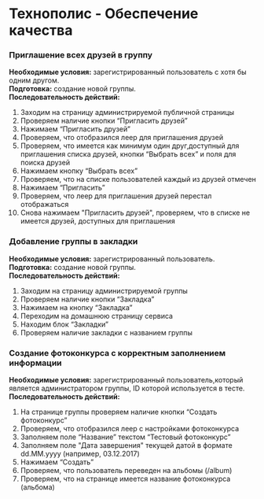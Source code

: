 # Технополис - Обеспечение качества  

### Приглашение всех друзей в группу  

**Необходимые условия:** зарегистрированный пользователь с хотя бы одним другом.  
**Подготовка:** создание новой группы.  
**Последовательность действий:**  
1) Заходим на страницу администрируемой публичной страницы  
2) Проверяем наличие кнопки “Пригласить друзей”  
3) Нажимаем “Пригласить друзей”  
4) Проверяем, что отобразился леер для приглашения друзей  
5) Проверяем, что имеется как минимум один друг,доступный для приглашения списка друзей, кнопки “Выбрать всех” и поля для поиска друзей  
6) Нажимаем кнопку “Выбрать всех”  
7) Проверяем, что на списке пользователей каждый из друзей отмечен  
8) Нажимаем “Пригласить”  
9) Проверяем, что леер для приглашения друзей перестал отображаться  
10) Снова нажимаем "Пригласить друзей", проверяем, что в списке не имеется друзей, доступных для приглашения  

### Добавление группы в закладки  
**Необходимые условия:** зарегистрированный пользователь.  
**Подготовка:** создание новой группы.  
**Последовательность действий:**  
1) Заходим на страницу администрируемой группы  
2) Проверяем наличие кнопки “Закладка”  
3) Нажимаем на кнопку “Закладка”  
4) Переходим на домашнюю страницу сервиса   
5) Находим блок “Закладки”  
6) Проверяем наличие закладки с названием группы  

###  Создание фотоконкурса с корректным заполнением информации  
**Необходимые условия:** зарегистрированный пользователь,который является администратором группы, ID которой используется в тесте.  
**Последовательность действий:**  
1) На странице группы проверяем наличие кнопки “Создать фотоконкурс”  
2) Проверяем, что отобразился леер с настройками фотоконкурса  
3) Заполняем поле “Название” текстом “Тестовый фотоконкурс”  
8) Заполняем поле "Дата завершения" текущей датой в формате dd.MM.yyyy (например, 03.12.2017)  
9) Нажимаем “Создать”  
10) Проверяем, что пользователь переведен на альбомы (/album)  
11) Проверяем, что на странице имеется название фотоконкурса (альбома)  
